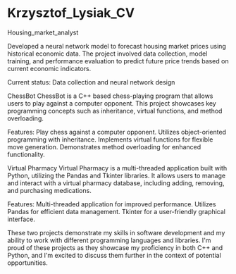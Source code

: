# Krzysztof_Lysiak_CV

Housing_market_analyst 

Developed a neural network model to forecast housing market prices using historical economic data. The project involved data collection, model training, and performance evaluation to predict future price trends based on current economic indicators.

Current status: Data collection and neural network design



ChessBot
ChessBot is a C++ based chess-playing program that allows users to play against a computer opponent. This project showcases key programming concepts such as inheritance, virtual functions, and method overloading.

Features:
Play chess against a computer opponent.
Utilizes object-oriented programming with inheritance.
Implements virtual functions for flexible move generation.
Demonstrates method overloading for enhanced functionality.





Virtual Pharmacy
Virtual Pharmacy is a multi-threaded application built with Python, utilizing the Pandas and Tkinter libraries. It allows users to manage and interact with a virtual pharmacy database, including adding, removing, and purchasing medications.

Features:
Multi-threaded application for improved performance.
Utilizes Pandas for efficient data management.
Tkinter for a user-friendly graphical interface.


These two projects demonstrate my skills in software development and my ability to work with different programming languages and libraries. I'm proud of these projects as they showcase my proficiency in both C++ and Python, and I'm excited to discuss them further in the context of potential opportunities.
